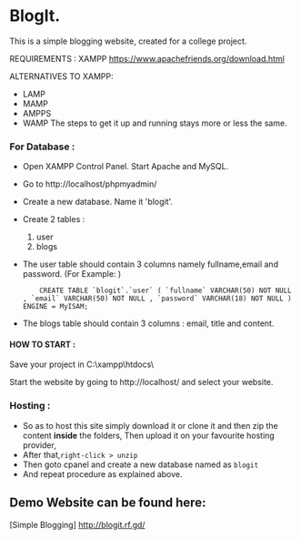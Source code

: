 # BlogIt.

This is a simple blogging website, created for a college project.

REQUIREMENTS :
XAMPP https://www.apachefriends.org/download.html

ALTERNATIVES TO XAMPP: 
* LAMP
* MAMP
* AMPPS
* WAMP
The steps to get it up and running stays more or less the same.



### For Database :

* Open XAMPP Control Panel. Start Apache and MySQL.

* Go to http://localhost/phpmyadmin/

* Create a new database. Name it 'blogit'.

* Create 2 tables :
  
  1. user 
  2. blogs

* The user table should contain 3 columns namely fullname,email and password.
(For Example: )
  ```
      CREATE TABLE `blogit`.`user` ( `fullname` VARCHAR(50) NOT NULL , `email` VARCHAR(50) NOT NULL , `password` VARCHAR(18) NOT NULL ) ENGINE = MyISAM;
  ```
* The blogs table should contain 3 columns : email, title and content.

#### HOW TO START :

Save your project in C:\xampp\htdocs\

Start the website by going to http://localhost/ and select your website.

### Hosting :

* So as to host this site simply download it or clone it and then zip the content **inside** the folders, Then upload it on your favourite hosting provider,
* After that,``right-click > unzip ``
* Then goto cpanel and create a new database named as `blogit`
* And repeat procedure as explained above. 
  
  

## Demo Website can be found here: 

[Simple Blogging] http://blogit.rf.gd/




